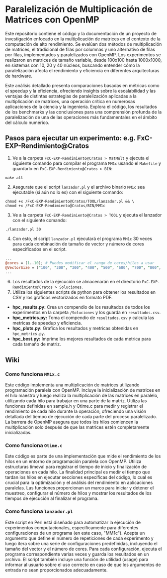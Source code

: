 # Paralelización de Multiplicación de Matrices con OpenMP

Este repositorio contiene el código y la documentación de un proyecto de investigación enfocado en la multiplicación de matrices en el contexto de la computación de alto rendimiento. Se evalúan dos métodos de multiplicación de matrices, el tradicional de filas por columnas y uno alternativo de filas por filas, implementados y paralelizados con OpenMP. Los experimentos se realizaron en matrices de tamaño variable, desde 100x100 hasta 1000x1000, en sistemas con 10, 20 y 40 núcleos, buscando entender cómo la paralelización afecta el rendimiento y eficiencia en diferentes arquitecturas de hardware.

Este análisis detallado presenta comparaciones basadas en métricas como el speedup y la eficiencia, ofreciendo insights sobre la escalabilidad y las ventajas de distintas estrategias de paralelización aplicadas a la multiplicación de matrices, una operación crítica en numerosas aplicaciones de la ciencia y la ingeniería. Explora el código, los resultados de los benchmarks y las conclusiones para una comprensión profunda de la paralelización de una de las operaciones más fundamentales en el ámbito del cálculo numérico.

## Pasos para ejecutar un experimento: e.g. FxC-EXP-Rendimiento@Cratos

1. Ve a la carpeta `FxC-EXP-Rendimiento@Cratos > MatMult` y ejecuta el siguiente comando para compilar el programa `MM1c` usando el `Makefile` y guardarlo en `FxC-EXP-Rendimiento@Cratos > BIN`:
```console
make all
```

2. Asegurate que el script `lanzador.pl` y el archivo binario `MM1c` sea ejecutable (si aún no lo es) con el siguiente comando:
```console
chmod +x /FxC-EXP-Rendimiento@Cratos/TOOL/lanzador.pl && \
chmod +x /FxC-EXP-Rendimiento@Cratos/BIN/MM1c
```
3. Ve a la carpeta `FxC-EXP-Rendimiento@Cratos > TOOL` y ejecuta el lanzador con el siguiente comando:
```console
./lanzador.pl 30
```
4. Con esto, el script `lanzador.pl` ejecutará el programa `MM1c` 30 veces para cada combinación de tamaño de vector y número de cores especificados en el script.
```perl
...
@cores = (1..10); # Puedes modificar el rango de cores/hilos a usar
@VectorSize = ("100", "200", "300", "400", "500", "600", "700", "800", "900", "1000");
...
```
6. Los resultados de la ejecución se almacenarán en el directorio `FxC-EXP-Rendimiento@Cratos > Soluciones`.
7. Utiliza los siguientes scripts de python para obtener los resultados en CSV y los graficos vectorizados en formato PDF.
- **hpc_results.py:** Crea un compendio de los resultados de todos los experimentos en la carpeta `/Soluciones` y los guarda en `resultados.csv`.
- **hpc_metrics.py:** Toma el compendio de `resultados.csv` y calcula las metricas de speedup y eficiencia.
- **hpc_plots.py:** Grafica los resultados y metricas obtenidas en `hpc_metrics.py`.
- **hpc_best.py:** Imprime los mejores resultados de cada metrica para cada tamaño de matriz.


## Wiki

### Como funciona `MM1x.c`

Este código implementa una multiplicación de matrices utilizando programación paralela con OpenMP. Incluye la inicialización de matrices en el hilo maestro y luego realiza la multiplicación de las matrices en paralelo, utilizando cada hilo para trabajar en una parte de la matriz. Utiliza las funciones definidas en sample.h y Otime.c para medir y registrar el rendimiento de cada hilo durante la operación, ofreciendo una visión detallada del tiempo de ejecución de cada parte del proceso paralelizado. La barrera de OpenMP asegura que todos los hilos comiencen la multiplicación solo después de que las matrices estén completamente inicializadas.

### Como funciona `Otime.c`

Este código es parte de una implementación que mide el rendimiento de los hilos en un entorno de programación paralela con OpenMP. Utiliza estructuras timeval para registrar el tiempo de inicio y finalización de operaciones en cada hilo. La finalidad principal es medir el tiempo que tardan los hilos en ejecutar secciones específicas del código, lo cual es crucial para la optimización y el análisis del rendimiento en aplicaciones paralelas. Las funciones proporcionan un marco para iniciar y detener el muestreo, configurar el número de hilos y mostrar los resultados de los tiempos de ejecución al finalizar el programa.

### Como funciona `lanzador.pl`

Este script en Perl está diseñado para automatizar la ejecución de experimentos computacionales, específicamente para diferentes configuraciones de un programa (en este caso, "MM1c"). Acepta un argumento que define el número de repeticiones de cada experimento y luego itera sobre una serie de configuraciones predefinidas, incluyendo el tamaño del vector y el número de cores. Para cada configuración, ejecuta el programa correspondiente varias veces y guarda los resultados en un archivo. El script también incluye una función de utilidad (usage) para informar al usuario sobre el uso correcto en caso de que los argumentos de entrada no sean proporcionados adecuadamente.

